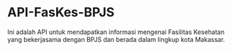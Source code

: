 # API-FasKes-BPJS
Ini adalah API untuk mendapatkan informasi mengenai Fasilitas Kesehatan yang bekerjasama dengan BPJS dan berada dalam lingkup kota Makassar.
